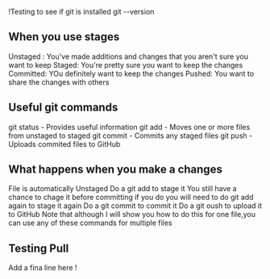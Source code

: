 !Testing to see if git is installed
	git --version
	
When you use stages
------------------------------
Unstaged : You've made additions and changes that you aren't sure you want to keep
Staged: You're pretty sure you want to keep the changes
Committed: YOu definitely want to keep the changes
Pushed: You want to share the changes with others

Useful git commands 
---------------------------------
git status - Provides useful information
git add - Moves one or more files from unstaged to staged
git commit - Commits any staged files 
git push - Uploads commited files to GitHub

What happens when you make a changes
-------------------------------------
File is automatically Unstaged
Do a git add to stage it
You still have a chance to chage it before committing 
 if you do you will need to do  git add again to stage it again
Do a git commit to commit it
Do a git oush to upload it to GitHub
Note that although I will show you how to do this for one file,you can use any of these commands for multiple files

Testing Pull
----------------------------------
Add a fina line here !


